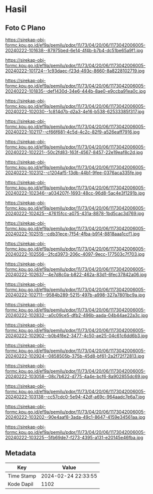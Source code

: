 # Hasil

## Foto C Plano

https://sirekap-obj-formc.kpu.go.id/ef9a/pemilu/pdpr/11/73/04/20/06/1173042006005-20240222-101638--87975bed-6e14-4f4b-b7b4-dc51be65a9f1.jpg

https://sirekap-obj-formc.kpu.go.id/ef9a/pemilu/pdpr/11/73/04/20/06/1173042006005-20240222-101724--1c93daec-f23d-493c-8660-8a8228102719.jpg

https://sirekap-obj-formc.kpu.go.id/ef9a/pemilu/pdpr/11/73/04/20/06/1173042006005-20240222-101835--def1430d-34e6-444b-8ae0-e9ccba91ea0c.jpg

https://sirekap-obj-formc.kpu.go.id/ef9a/pemilu/pdpr/11/73/04/20/06/1173042006005-20240222-102030--1c814d7b-d2a3-4e16-b538-62533385f317.jpg

https://sirekap-obj-formc.kpu.go.id/ef9a/pemilu/pdpr/11/73/04/20/06/1173042006005-20240222-102117--cf66f681-4c5d-4c2c-82f9-a526eaff7916.jpg

https://sirekap-obj-formc.kpu.go.id/ef9a/pemilu/pdpr/11/73/04/20/06/1173042006005-20240222-102221--50c2fd83-163f-4567-8457-22e19eaf8c2d.jpg

https://sirekap-obj-formc.kpu.go.id/ef9a/pemilu/pdpr/11/73/04/20/06/1173042006005-20240222-102312--c1204af5-13db-44b1-9fee-0376aca335fe.jpg

https://sirekap-obj-formc.kpu.go.id/ef9a/pemilu/pdpr/11/73/04/20/06/1173042006005-20240222-102346--a034207f-1693-48cc-96d8-5ac4e3f1291b.jpg

https://sirekap-obj-formc.kpu.go.id/ef9a/pemilu/pdpr/11/73/04/20/06/1173042006005-20240222-102425--47615fcc-a075-431a-8878-1bd5cac3d769.jpg

https://sirekap-obj-formc.kpu.go.id/ef9a/pemilu/pdpr/11/73/04/20/06/1173042006005-20240222-102515--cdb31ece-7f54-4fba-b914-8818aaa1ccf1.jpg

https://sirekap-obj-formc.kpu.go.id/ef9a/pemilu/pdpr/11/73/04/20/06/1173042006005-20240222-102556--2fcd3973-206c-4097-9ecc-177503c7f703.jpg

https://sirekap-obj-formc.kpu.go.id/ef9a/pemilu/pdpr/11/73/04/20/06/1173042006005-20240222-102637--4e7d8c0a-b822-462a-83d1-6fec37842a06.jpg

https://sirekap-obj-formc.kpu.go.id/ef9a/pemilu/pdpr/11/73/04/20/06/1173042006005-20240222-102711--9584b289-5215-497b-a998-327a7801bc9a.jpg

https://sirekap-obj-formc.kpu.go.id/ef9a/pemilu/pdpr/11/73/04/20/06/1173042006005-20240222-102832--a0c09ce5-dfb2-496b-aada-04b44ae22a3c.jpg

https://sirekap-obj-formc.kpu.go.id/ef9a/pemilu/pdpr/11/73/04/20/06/1173042006005-20240222-102902--b0b4f8e2-3477-4c50-ae25-04c61c6dd6b3.jpg

https://sirekap-obj-formc.kpu.go.id/ef9a/pemilu/pdpr/11/73/04/20/06/1173042006005-20240222-102924--0858505b-375b-45d8-bf61-2a2f72f72813.jpg

https://sirekap-obj-formc.kpu.go.id/ef9a/pemilu/pdpr/11/73/04/20/06/1173042006005-20240222-103058--08c7b622-d775-4a4e-bcf6-8a902855dc69.jpg

https://sirekap-obj-formc.kpu.go.id/ef9a/pemilu/pdpr/11/73/04/20/06/1173042006005-20240222-103138--cc57cdc0-5e94-42df-a69c-964aadc7e6a7.jpg

https://sirekap-obj-formc.kpu.go.id/ef9a/pemilu/pdpr/11/73/04/20/06/1173042006005-20240222-103202--90e4aaf8-3ada-49c1-8647-4159e34561aa.jpg

https://sirekap-obj-formc.kpu.go.id/ef9a/pemilu/pdpr/11/73/04/20/06/1173042006005-20240222-103225--5fb69de7-f273-4395-a131-e20145e46fba.jpg


## Metadata

| Key        | Value               |
| ---------- | ------------------- |
| Time Stamp | 2024-02-24 22:33:55 |
| Kode Dapil | 1102                |



